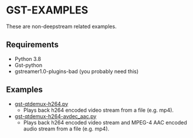 # GST-EXAMPLES

These are non-deepstream related examples.

## Requirements

* Python 3.8
* Gst-python
* gstreamer1.0-plugins-bad (you probably need this)

## Examples

* [gst-qtdemux-h264.py](gst-qtdemux-h264.py)
  * Plays back h264 encoded video stream from a file (e.g. mp4).
* [gst-qtdemux-h264-avdec_aac.py](gst-qtdemux-h264-avdec_aac.py)
  * Plays back h264 encoded video stream and MPEG-4 AAC encoded audio stream from a file (e.g. mp4).
